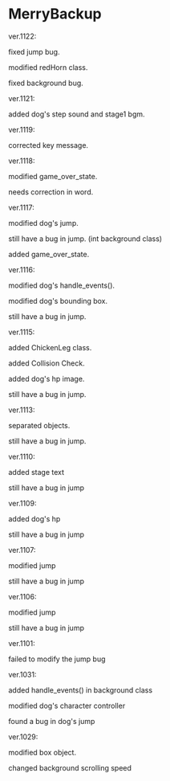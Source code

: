 # MerryBackup

ver.1122:

fixed jump bug.

modified redHorn class.

fixed background bug.

ver.1121:

added dog's step sound and stage1 bgm.

ver.1119:

corrected key message.

ver.1118:

modified game_over_state.

needs correction in word.

ver.1117:

modified dog's jump.

still have a bug in jump. (int background class)

added game_over_state.

ver.1116:

modified dog's handle_events().

modified dog's bounding box.

still have a bug in jump.

ver.1115:

added ChickenLeg class.

added Collision Check.

added dog's hp image.

still have a bug in jump.

ver.1113:

separated objects.

still have a bug in jump.

ver.1110:

added stage text  

still have a bug in jump

ver.1109:

added dog's hp

still have a bug in jump

ver.1107:

modified jump

still have a bug in jump

ver.1106:

modified jump

still have a bug in jump

ver.1101:

failed to modify the jump bug

ver.1031:

added handle_events() in background class

modified dog's character controller

found a bug in dog's jump

ver.1029: 

modified box object.

changed background scrolling speed
